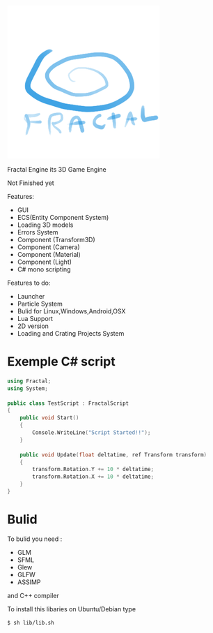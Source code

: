 <p align="left">
  <img src="res/Graphics/Logo.png" width="350" height="350">
</p>
Fractal Engine its 3D Game Engine

Not Finished yet

Features:
* GUI
* ECS(Entity Component System)
* Loading 3D models
* Errors System
* Component (Transform3D)
* Component (Camera)
* Component (Material)
* Component (Light)
* C# mono scripting

Features to do:

* Launcher
* Particle System
* Bulid for Linux,Windows,Android,OSX
* Lua Support
* 2D version
* Loading and Crating Projects System

# Exemple C# script

```cpp
using Fractal;
using System;

public class TestScript : FractalScript
{
    public void Start()
    {
        Console.WriteLine("Script Started!!");
    }

    public void Update(float deltatime, ref Transform transform)
    {
        transform.Rotation.Y += 10 * deltatime;
        transform.Rotation.X += 10 * deltatime;
    }
}
```

# Bulid

To bulid you need :

* GLM
* SFML
* Glew
* GLFW
* ASSIMP

and C++ compiler

To install this libaries on Ubuntu/Debian type
```sh
$ sh lib/lib.sh
```
